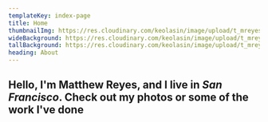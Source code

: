 ```yaml
---
templateKey: index-page
title: Home
thumbnailImg: https://res.cloudinary.com/keolasin/image/upload/t_mreyes_default/v1597109380/personal-revamp/portrait.jpg
wideBackground: https://res.cloudinary.com/keolasin/image/upload/t_mreyes_default/v1597268126/Water/Los_Angeles_Sunset.jpg
tallBackground: https://res.cloudinary.com/keolasin/image/upload/t_mreyes_default/v1597267956/Desert/Joshua_Tree_Climbing.jpg
heading: About
---
```


## Hello, I'm **Matthew Reyes**, and I live in ***San Francisco***. Check out my photos or some of the work I've done
